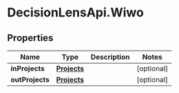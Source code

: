# DecisionLensApi.Wiwo

## Properties
Name | Type | Description | Notes
------------ | ------------- | ------------- | -------------
**inProjects** | [**Projects**](Projects.md) |  | [optional] 
**outProjects** | [**Projects**](Projects.md) |  | [optional] 


